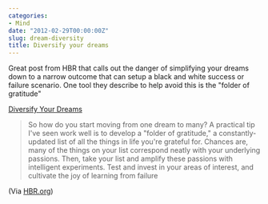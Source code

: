 ```yaml
---
categories:
- Mind
date: "2012-02-29T00:00:00Z"
slug: dream-diversity
title: Diversify your dreams
---
```

Great post from HBR that calls out the danger of simplifying your dreams down to a narrow outcome that can setup a black and white success or failure scenario. One tool they describe to help avoid this is the "folder of gratitude"

[Diversify Your Dreams][harvardbusiness]

> So how do you start moving from one dream to many? A practical tip I've seen work well is to develop a "folder of gratitude," a constantly-updated list of all the things in life you're grateful for. Chances are, many of the things on your list correspond neatly with your underlying passions. Then, take your list and amplify these passions with intelligent experiments. Test and invest in your areas of interest, and cultivate the joy of learning from failure

(Via [HBR.org][hbr])

[harvardbusiness]: http://feeds.harvardbusiness.org/~r/harvardbusiness/~3/FuMVEyA-eEo/diversify_your_dreams.html
[hbr]: http://blogs.hbr.org/
